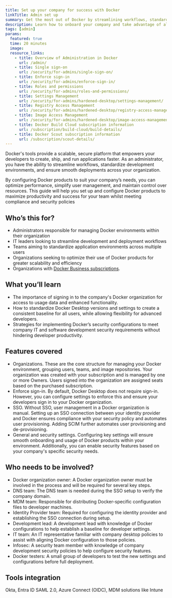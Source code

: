 ```yaml
---
title: Set up your company for success with Docker
linkTitle: Admin set up 
summary: Get the most out of Docker by streamlining workflows, standardizing development environments, and ensuring smooth deployments across your company.
description: Learn how to onboard your company and take advantage of all of the Docker products and features.
tags: [admin]
params:
  featured: true
  time: 20 minutes
  image: 
  resource_links:
    - title: Overview of Administration in Docker
      url: /admin/
    - title: Single sign-on
      url: /security/for-admins/single-sign-on/
    - title: Enforce sign-in
      url: /security/for-admins/enforce-sign-in/
    - title: Roles and permissions
      url: /security/for-admins/roles-and-permissions/
    - title: Settings Management
      url: /security/for-admins/hardened-desktop/settings-management/
    - title: Registry Access Management
      url: /security/for-admins/hardened-desktop/registry-access-management/
    - title: Image Access Management
      url: /security/for-admins/hardened-desktop/image-access-management/
    - title: Docker Build Cloud subscription information
      url: /subscription/build-cloud/build-details/
    - title: Docker Scout subscription information
      url: /subscription/scout-details/
---
```


Docker's tools provide a scalable, secure platform that empowers your developers to create, ship, and run applications faster. As an administrator, you have the ability to streamline workflows, standardize development environments, and ensure smooth deployments across your organization.

By configuring Docker products to suit your company’s needs, you can optimize performance, simplify user management, and maintain control over resources. This guide will help you set up and configure Docker products to maximize productivity and success for your team whilst meeting compliance and security policies

## Who’s this for?

- Administrators responsible for managing Docker environments within their organization
- IT leaders looking to streamline development and deployment workflows
- Teams aiming to standardize application environments across multiple users
- Organizations seeking to optimize their use of Docker products for greater scalability and efficiency
- Organizations with [Docker Business subscriptions](https://www.docker.com/pricing/).

## What you’ll learn

- The importance of signing in to the company's Docker organization for access to usage data and enhanced functionality.
- How to standardize Docker Desktop versions and settings to create a consistent baseline for all users, while allowing flexibility for advanced developers.
- Strategies for implementing Docker’s security configurations to meet company IT and software development security requirements without hindering developer productivity.

## Features covered

- Organizations. These are the core structure for managing your Docker environment, grouping users, teams, and image repositories. Your organization was created with your subscription and is managed by one or more Owners. Users signed into the organization are assigned seats based on the purchased subscription.
- Enforce sign-in. By default, Docker Desktop does not require sign-in. However, you can configure settings to enforce this and ensure your developers sign in to your Docker organization.
- SSO. Without SSO, user management in a Docker organization is manual. Setting up an SSO connection between your identity provider and Docker ensures compliance with your security policy and automates user provisioning. Adding SCIM further automates user provisioning and de-provisioning.
- General and security settings. Configuring key settings will ensure smooth onboarding and usage of Docker products within your environment. Additionally, you can enable security features based on your company's specific security needs.

## Who needs to be involved?

- Docker organization owner: A Docker organization owner must be involved in the process and will be required for several key steps.
- DNS team: The DNS team is needed during the SSO setup to verify the company domain.
- MDM team: Responsible for distributing Docker-specific configuration files to developer machines.
- Identity Provider team: Required for configuring the identity provider and establishing the SSO connection during setup.
- Development lead: A development lead with knowledge of Docker configurations to help establish a baseline for developer settings.
- IT team: An IT representative familiar with company desktop policies to assist with aligning Docker configuration to those policies.
- Infosec: A security team member with knowledge of company development security policies to help configure security features.
- Docker testers: A small group of developers to test the new settings and configurations before full deployment.

## Tools integration

Okta, Entra ID SAML 2.0, Azure Connect (OIDC), MDM solutions like Intune
